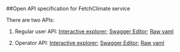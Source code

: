 ##Open API specification for FetchClimate service

There are two APIs:

1. Regular user API: [Interactive explorer](http://dgrechka.github.io/FetchClimateAPI/?url=https://raw.githubusercontent.com/dgrechka/FetchClimateAPI/master/RegularUserAPI.yaml#!/Regular_user); [Swagger Editor](http://editor.swagger.io/#/?import=https://raw.githubusercontent.com/dgrechka/FetchClimateAPI/master/RegularUserAPI.yaml); [Raw yaml](https://raw.githubusercontent.com/dgrechka/FetchClimateAPI/master/RegularUserAPI.yaml)

2. Operator API: [Interactive explorer](http://dgrechka.github.io/FetchClimateAPI/?url=https://raw.githubusercontent.com/dgrechka/FetchClimateAPI/master/OperatorAPI.yaml#!/Operator); [Swagger Editor](http://editor.swagger.io/#/?import=https://raw.githubusercontent.com/dgrechka/FetchClimateAPI/master/OperatorAPI.yaml); [Raw yaml](https://raw.githubusercontent.com/dgrechka/FetchClimateAPI/master/OperatorAPI.yaml)

